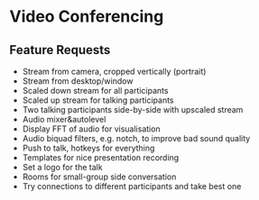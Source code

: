 # Video Conferencing #

## Feature Requests ##

* Stream from camera, cropped vertically (portrait)
* Stream from desktop/window
* Scaled down stream for all participants
* Scaled up stream for talking participants
* Two talking participants side-by-side with upscaled stream
* Audio mixer&autolevel
* Display FFT of audio for visualisation
* Audio biquad filters, e.g. notch, to improve bad sound quality
* Push to talk, hotkeys for everything
* Templates for nice presentation recording
* Set a logo for the talk
* Rooms for small-group side conversation
* Try connections to different participants and take best one
